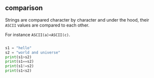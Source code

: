 ## comparison

Strings are compared character by character and under the hood, their `ASCII` values are compared to each other.

For instance `ASCII(a)<ASCII(c)`.

```py

s1 = "hello"
s2 = "world and universe"
print(s1>s2)
print(s1==s2)
print(s1!=s2)
print(s1<s2)
```

